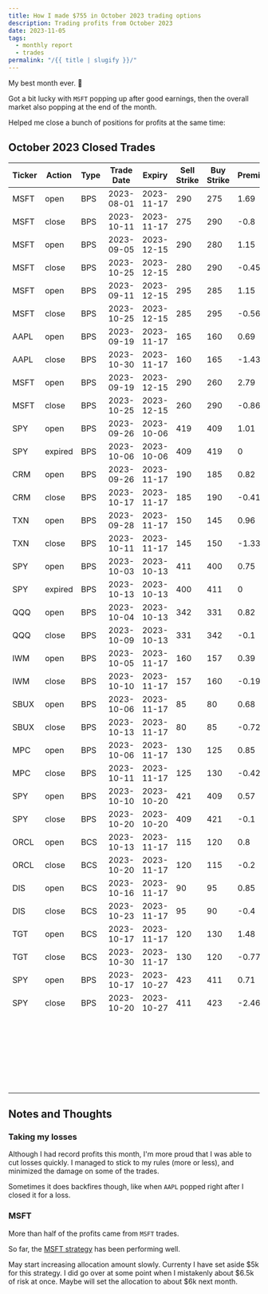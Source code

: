 ```yaml
---
title: How I made $755 in October 2023 trading options
description: Trading profits from October 2023
date: 2023-11-05
tags:
  - monthly report
  - trades
permalink: "/{{ title | slugify }}/"
---
```


My best month ever. 🎉 

Got a bit lucky with `MSFT` popping up after good earnings, then the overall market also popping at the end of the month.

Helped me close a bunch of positions for profits at the same time:

## October 2023 Closed Trades

<div class="trade-table monthly full-width">

|**Ticker**|**Action**|**Type**|**Trade Date**|**Expiry**|**Sell Strike**|**Buy Strike**|**Premium**|**Qty**|**Fees**|**Total**|**Net Profit/Loss**|**Days**|**Annual Return**|
|---|---|---|---|---|---|---|---|---|---|---|---|---|---|
|MSFT|open|BPS|2023-08-01|2023-11-17|290|275|1.69|1|1.41|167.59|$85.51|71|29.31%|
|MSFT|close|BPS|2023-10-11|2023-11-17|275|290|-0.8|1|2.08|-82.08|
|MSFT|open|BPS|2023-09-05|2023-12-15|290|280|1.15|1|2.11|112.89|$66.65|50|48.65%|
|MSFT|close|BPS|2023-10-25|2023-12-15|280|290|-0.45|1|1.24|-46.24|
|MSFT|open|BPS|2023-09-11|2023-12-15|295|285|1.15|1|1.41|113.59|$56.35|44|46.74%|
|MSFT|close|BPS|2023-10-25|2023-12-15|285|295|-0.56|1|1.24|-57.24|
|AAPL|open|BPS|2023-09-19|2023-11-17|165|160|0.69|2|1.41|136.59|-$152.18|41|-135.48%|
|AAPL|close|BPS|2023-10-30|2023-11-17|160|165|-1.43|2|2.77|-288.77|
|MSFT|open|BPS|2023-09-19|2023-12-15|290|260|2.79|1|2.11|276.89|$188.81|36|63.81%|
|MSFT|close|BPS|2023-10-25|2023-12-15|260|290|-0.86|1|2.08|-88.08|
|SPY|open|BPS|2023-09-26|2023-10-06|419|409|1.01|1|3.08|97.92|$97.92|10|357.41%|
|SPY|expired|BPS|2023-10-06|2023-10-06|409|419|0|1|0|0|
|CRM|open|BPS|2023-09-26|2023-11-17|190|185|0.82|2|1.41|162.59|$78.70|21|136.79%|
|CRM|close|BPS|2023-10-17|2023-11-17|185|190|-0.41|2|1.89|-83.89|
|TXN|open|BPS|2023-09-28|2023-11-17|150|145|0.96|2|2.82|189.18|-$79.58|13|-223.44%|
|TXN|close|BPS|2023-10-11|2023-11-17|145|150|-1.33|2|2.76|-268.76|
|SPY|open|BPS|2023-10-03|2023-10-13|411|400|0.75|1|3.06|71.94|$71.94|10|238.71%|
|SPY|expired|BPS|2023-10-13|2023-10-13|400|411|0|1|0|0|
|QQQ|open|BPS|2023-10-04|2023-10-13|342|331|0.82|1|3.06|78.94|$66.46|5|441.05%|
|QQQ|close|BPS|2023-10-09|2023-10-13|331|342|-0.1|1|2.48|-12.48|
|IWM|open|BPS|2023-10-05|2023-11-17|160|157|0.39|4|5.55|150.45|$68.93|5|419.32%|
|IWM|close|BPS|2023-10-10|2023-11-17|157|160|-0.19|4|5.52|-81.52|
|SBUX|open|BPS|2023-10-06|2023-11-17|85|80|0.68|2|1.37|134.63|-$12.13|7|-63.25%|
|SBUX|close|BPS|2023-10-13|2023-11-17|80|85|-0.72|2|2.76|-146.76|
|MPC|open|BPS|2023-10-06|2023-11-17|130|125|0.85|2|1.37|168.63|$82.53|5|602.47%|
|MPC|close|BPS|2023-10-11|2023-11-17|125|130|-0.42|2|2.1|-86.1|
|SPY|open|BPS|2023-10-10|2023-10-20|421|409|0.57|1|2.48|54.52|$43.15|10|131.25%|
|SPY|close|BPS|2023-10-20|2023-10-20|409|421|-0.1|1|1.37|-11.37|
|ORCL|open|BCS|2023-10-13|2023-11-17|115|120|0.8|2|1.37|158.63|$116.57|7|607.83%|
|ORCL|close|BCS|2023-10-20|2023-11-17|120|115|-0.2|2|2.06|-42.06|
|DIS|open|BCS|2023-10-16|2023-11-17|90|95|0.85|2|1.37|168.63|$87.23|7|454.84%|
|DIS|close|BCS|2023-10-23|2023-11-17|95|90|-0.4|2|1.4|-81.4|
|TGT|open|BCS|2023-10-17|2023-11-17|120|130|1.48|1|1.38|146.62|$67.54|13|189.63%|
|TGT|close|BCS|2023-10-30|2023-11-17|130|120|-0.77|1|2.08|-79.08|
|SPY|open|BPS|2023-10-17|2023-10-27|423|411|0.71|1|2.52|68.48|-$178.60|3|-1810.81%|
|SPY|close|BPS|2023-10-20|2023-10-27|411|423|-2.46|1|1.08|-247.08|
|||||||||||||||
|||||||||||**TOTAL**|**$755.80**|||
|||||||||||||||
|||||||||||**Win %**|70.00%|||
|||||||||||**Avg. Win/Loss**|$41.99|||
|||||||||||**Number of trades**|18|||


</div>

## Notes and Thoughts

### Taking my losses
Although I had record profits this month, I'm more proud that I was able to cut losses quickly.  I managed to stick to my rules (more or less), and minimized the damage on some of the trades.  

Sometimes it does backfires though, like when `AAPL` popped right after I closed it for a loss.


### MSFT
More than half of the profits came from `MSFT` trades.

So far, the <a href="https://options1k.com/90dte-msft-strategy/">MSFT strategy</a> has been performing well.

May start increasing allocation amount slowly.  Currenty I have set aside $5k for this strategy.  I did go over at some point when I mistakenly about $6.5k of risk at once.  Maybe will set the allocation to about $6k next month.

